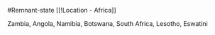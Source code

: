 #Remnant-state
[[!Location - Africa]]

Zambia, Angola, Namibia, Botswana, South Africa, Lesotho, Eswatini